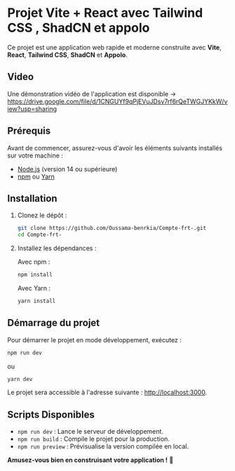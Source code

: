 # Projet Vite + React avec Tailwind CSS , ShadCN et appolo

Ce projet est une application web rapide et moderne construite avec **Vite**, **React**, **Tailwind CSS**,  **ShadCN** et  **Appolo**.

## Video

Une démonstration vidéo de l'application est disponible ->
https://drive.google.com/file/d/1CNGUYf9qPjEVuJDsv7rf6rQeTWGJYKkW/view?usp=sharing

## Prérequis

Avant de commencer, assurez-vous d'avoir les éléments suivants installés sur votre machine :

- [Node.js](https://nodejs.org/) (version 14 ou supérieure)
- [npm](https://www.npmjs.com/) ou [Yarn](https://yarnpkg.com/)

## Installation

1. Clonez le dépôt :

   ```bash
   git clone https://github.com/Oussama-benrkia/Compte-frt-.git
   cd Compte-frt-
   ```

2. Installez les dépendances :

   Avec npm :
   ```bash
   npm install
   ```

   Avec Yarn :
   ```bash
   yarn install
   ```

## Démarrage du projet

Pour démarrer le projet en mode développement, exécutez :

```bash
npm run dev
```

ou

```bash
yarn dev
```

Le projet sera accessible à l'adresse suivante : [http://localhost:3000](http://localhost:3000).



## Scripts Disponibles

- `npm run dev` : Lance le serveur de développement.
- `npm run build` : Compile le projet pour la production.
- `npm run preview` : Prévisualise la version compilée en local.

**Amusez-vous bien en construisant votre application !** 🚀

